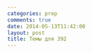 ```yaml
---
categories: prep
comments: true
date: 2014-05-13T11:42:00
layout: post
title: Темы для 392
---
```


